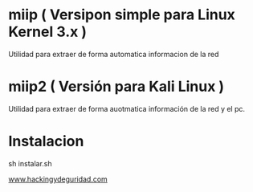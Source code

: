 # miip ( Versipon simple para Linux Kernel 3.x )
Utilidad para extraer de forma automatica informacion de la red

# miip2 ( Versión para Kali Linux )
Utilidad para extraer de forma auotmatica información de la red y el pc.

# Instalacion
sh instalar.sh

www.hackingydeguridad.com

